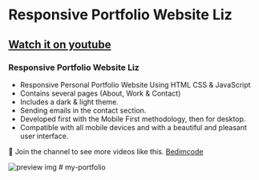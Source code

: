 # Responsive Portfolio Website Liz
## [Watch it on youtube](https://youtu.be/F2_6rFk-UC8)
### Responsive Portfolio Website Liz

- Responsive Personal Portfolio Website Using HTML CSS & JavaScript
- Contains several pages (About, Work & Contact)
- Includes a dark & light theme.
- Sending emails in the contact section.
- Developed first with the Mobile First methodology, then for desktop.
- Compatible with all mobile devices and with a beautiful and pleasant user interface.

💙 Join the channel to see more videos like this. [Bedimcode](https://www.youtube.com/@Bedimcode)

![preview img](/preview.png)
#   m y - p o r t f o l i o  
 
